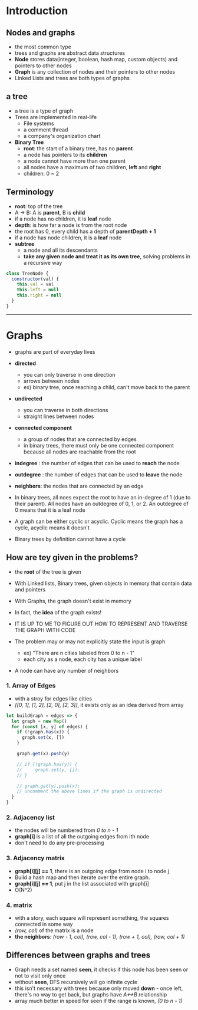 # Introduction

## Nodes and graphs

- the most common type
- trees and graphs are abstract data structures
- **Node** stores data(integer, boolean, hash map, custom objects) and pointers to other nodes
- **Graph** is any collection of nodes and their pointers to other nodes
- Linked Lists and trees are both types of graphs

## a tree

- a tree is a type of graph
- Trees are implemented in real-life
  - File systems
  - a comment thread
  - a company's organization chart
- **Binary Tree**
  - **root**: the start of a binary tree, has no **parent**
  - a node has pointers to its **children**
  - a node cannot have more than one parent
  - all nodes have a maximum of two children, **left** and **right**
  - children: 0 ~ 2

## Terminology

- **root**: top of the tree
- A -> B: A is **parent**, B is **child**
- if a node has no children, it is **leaf** node
- **depth**: is how far a node is from the root node
- the root has 0, every child has a depth of **parentDepth + 1**
- if a node has node children, it is a **leaf** node
- **subtree**
  - a node and all its descendants
  - **take any given node and treat it as its own tree**, solving problems in a recursive way

```js
class TreeNode {
  constructor(val) {
    this.val = val
    this.left = null
    this.right = null
  }
}
```

---

# Graphs

- graphs are part of everyday lives
- **directed**

  - you can only traverse in one direction
  - arrows between nodes
  - ex) binary tree, once reaching a child, can't move back to the parent

- **undirected**

  - you can traverse in both directions
  - straight lines between nodes

- **connected component**

  - a group of nodes that are connected by edges
  - in binary trees, there must only be one connected component because all nodes are reachable from the root

- **indegree** : the number of edges that can be used to **reach** the node
- **outdegree** : the number of edges that can be used to **leave** the node
- **neighbors**: the nodes that are connected by an edge
- In binary trees, all noes expect the root to have an in-degree of 1 (due to their parent). All nodes have an outdegree of 0, 1, or 2. An outdegree of 0 means that it is a leaf node

- A graph can be either cyclic or acyclic. Cyclic means the graph has a cycle, acyclic means it doesn't
- Binary trees by definition cannot have a cycle

## How are tey given in the problems?

- the **root** of the tree is given
- With Linked lists, Binary trees, given objects in memory that contain data and pointers
- With Graphs, the graph doesn't exist in memory
- In fact, the **idea** of the graph exists!
- IT IS UP TO ME TO FIGURE OUT HOW TO REPRESENT AND TRAVERSE THE GRAPH WITH CODE
- The problem may or may not explicitly state the input is graph

  - ex) "There are n cities labeled from 0 to n - 1"
  - each city as a node, each city has a unique label

- A node can have any number of neighbors

### 1. Array of Edges

- with a stroy for edges like cities
- _[[0, 1], [1, 2], [2, 0], [2, 3]]_, it exists only as an idea derived from array

```js
let buildGraph = edges => {
  let graph = new Map()
  for (const [x, y] of edges) {
    if (!graph.has(x)) {
      graph.set(x, [])
    }

    graph.get(x).push(y)

    // if (!graph.has(y)) {
    //     graph.set(y, []);
    // }

    // graph.get(y).push(x);
    // uncomment the above lines if the graph is undirected
  }
}
```

### 2. Adjacency list

- the nodes will be numbered from _0 to n - 1_
- **graph[i]** is a list of all the outgoing edges from ith node
- don't need to do any pre-processing

### 3. Adjacency matrix

- **graph[i][j] == 1**, there is an outgoing edge from node i to node j
- Build a hash map and then iterate over the entire graph.
- **graph[i][j] == 1**, put j in the list associated with graph[i]
- O(N^2)

### 4. matrix

- with a story, each square will represent something, the squares connected in some way
- _(row, col)_ of the matrix is a node
- **the neighbors**: _(row - 1, col), (row, col - 1), (row + 1, col), (row, col + 1)_

## Differences between graphs and trees

- Graph needs a set named **seen**, it checks if this node has been seen or not to visit only once
- without **seen**, DFS recursively will go infinite cycle
- this isn't necessary with trees because only moved **down** - once left, there's no way to get back, but graphs have _A<->B_ relationship
- array much better in speed for seen if the range is known, _(0 to n - 1)_
